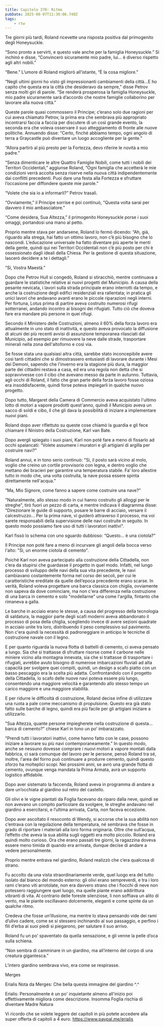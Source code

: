 ```yaml
---
title: Capitolo 370: Ritmo
pubDate: 2025-08-07T11:30:06.740Z
tags:
    - rtw
---
```















Tre giorni più tardi, Roland ricevette una risposta positiva dal primogenito degli Honeysuckle.


“Sono pronto a servirti, e questo vale anche per la famiglia Honeysuckle.” Si inchinò e disse, “Convincerò sicuramente mio padre, lui… è diverso rispetto agli altri nobili.”


“Bene.” L’umore di Roland migliorò all’istante, “È la cosa migliore.”


“Negli ultimi giorni ho visto gli impressionanti cambiamenti della città…E ho capito che questa era la città che desideravo da sempre,” disse Petrov senza molti giri di parole. “Se renderà prosperosa la famiglia Honeysuckle, mio padre sicuramente sarà d’accordo che nostre famiglie collaborino per lavorare alla nuova città.”


Queste parole quasi commossero il Principe; c’erano solo due ragioni per cui aveva chiamato Petrov, la prima era che sembrava più appropriato incontrarsi faccia a faccia per discutere di un così grande evento, la seconda era che voleva osservare il suo atteggiamento di fronte alle nuove politiche. Annuendo disse: “Certo, finché abbiamo tempo, ogni angolo di terra a Graycastle può diventare un luogo accogliente per la gente.”


“Allora partirò al più presto per la Fortezza, devo riferire le novità a mio padre.”


“Senza dimenticare le altre Quattro Famiglie Nobili, come tutti i nobili dei Territori Occidentali,” aggiunse Roland, “Ogni famiglia che accetterà le mie  condizioni verrà accolta senza riserve nella nuova città indipendentemente dai conflitti precedenti. Puoi dare una festa alla Fortezza e sfruttare l’occasione per diffondere queste mie parole.”


“Volete che sia io a informarli?” Petrov trasalì.


“Ovviamente,” il Principe sorrise e poi continuò, “Questa volta sarai per davvero il mio ambasciatore.”


“Come desidera, Sua Altezza,” il primogenito Honeysuckle porse i suoi omaggi, portandosi una mano al petto.


Proprio mentre stava per andarsene, Roland lo fermò dicendo: “Ah, già, riguardo alla strega, hai fatto un ottimo lavoro, non c’è più bisogno che lo nascondi. L’educazione universale ha fatto diventare più aperte le menti della gente, quindi qui nei Territori Occidentali non c’è più posto per chi è ossessionato dagli ideali della Chiesa. Per la gestione di questa situazione, lascerò decidere a te i dettagli.”


“Sì, Vostra Maestà.”


Dopo che Petrov Hull si congedò, Roland si stiracchiò, mentre continuava a guardare le statistiche relative ai nuovi progetti del Municipio. A causa della pesante nevicata, i lavori sulla strada principale erano interrotti da tempo, e anche la costruzione degli edifici residenziali era rallentata; in pratica gli unici lavori che andavano avanti erano le piccole riparazioni negli interni. Per fortuna, Lotus prima di partire aveva costruito numerosi rifugi sotterranei, andando incontro ai bisogni dei rifugiati. Tutto ciò che doveva fare era mandare più persone in quei rifugi.


Secondo il Ministero delle Costruzioni, almeno il 60% della forza lavoro era attualmente in uno stato di inattività, e questo aveva provocato la diffusione di alcuni dei più recenti avvisi di assunzione temporanea rilasciati dal Municipio, ad esempio per rimuovere la neve dalle strade, trasportare minerali nella zona dell'altoforno e così via.


Se fosse stata una qualsiasi altra città, sarebbe stato inconcepibile avere così tanti cittadini che  si dimostrassero entusiasti di lavorare durante i Mesi dei Demoni, sapendo che l'inverno era la stagione più dura, la maggior parte dei cittadini restava a casa, ed era una regola non detta che si sopravvivesse con il cibo che avevano messo da parte in autunno. Tuttavia, agli occhi di Roland, il fatto che gran parte della forza lavoro fosse oziosa era insoddisfacente, quindi forse poteva impiegarli in qualche nuovo progetto.


Dopo tutto, Margaret della Camera di Commercio aveva acquistato l'ultimo lotto di motori a vapore prodotti quest'anno, quindi il Municipio aveva un sacco di soldi e cibo, il che gli dava la possibilità di iniziare a implementare nuovi piani.


Roland dopo aver riflettuto su queste cose chiamò la guardia e gli fece chiamare il Ninistro della Costruzione, Karl van Bate.


Dopo avergli spiegato i suoi piani, Karl non poté fare a meno di fissarlo ad occhi spalancati: “Volete assumere i muratori e gli artigiani di argilla per costruire navi?"


Roland annuì, e in tono serio continuò: "Sì, il posto sarà vicino al molo, voglio che creino un cortile provvisorio con legna, e dentro voglio che mettano dei bracieri per garantire una temperatura stabile. Fa’ loro allestire tutto in modo che, una volta costruita, la nave possa essere spinta direttamente nell'acqua.”


“Ma, Mio Signore, come fanno a sapere come costruire una nave?”


"Naturalmente, allo stesso modo in cui hanno costruito gli alloggi per le streghe", tirò fuori un pezzo di carta, e mentre indicava il diagramma disse: "Direzionare le guide di supporto, posare le barre di acciaio, versare il calcestruzzo… Per la prima nave, vi guiderò attraverso il processo, ma voi sarete responsabili della supervisione delle navi costruite in seguito. In questo modo possiamo fare uso di tutti i lavoratori inattivi".


Karl fissò lo schema con uno sguardo dubbioso: “Questo… è una ciotola?”


Il Principe non poté fare a meno di incurvare gli angoli della bocca verso l'alto: "Sì, un enorme ciotola di cemento".


Poiché Karl non aveva partecipato alla costruzione della Cittadella, non c’era da stupirsi che guardasse il progetto in quel modo. Infatti, nel lungo processo di sviluppo delle navi della sua vita precedente, le navi cambiavano costantemente forma nel corso dei secoli, per cui le caratteristiche ereditate da quelle dell’epoca precedente erano scarse. In verità, Roland voleva progettare una barca classica con chiglia, ovviamente non sapeva da dove cominciare, ma non c'era differenza nella costruzione di una barca in cemento e solo "modellarne" una come l'argilla, fintanto che rimaneva a galla.


Le barche in acciaio erano le stesse, a causa del progresso della tecnologia di saldatura, la maggior parte degli scafi moderni aveva abbandonato il processo di posa della chiglia, scegliendo invece di avere sezioni quadrate in acciaio unite tra loro, distribuendo il peso complessivo sul pavimento. Non c'era quindi la necessità di padroneggiare in anticipo le tecniche di costruzione navale con il legno.


E per quanto riguarda la nuova flotta di battelli di cemento, ci aveva pensato a lungo. Sia che si trattasse di sfruttare risorse come il carbone nelle miniere vicino alla montagna innevata, sia che si trattasse di trasportare i rifugiati, avrebbe avuto bisogno di numerose imbarcazioni fluviali ad alta capacità per svolgere quei compiti, quindi, un design a scafo piatto con un basso pescaggio era la scelta più adatta. Confrontandolo con il progetto della Cittadella, lo scafo delle nuove navi poteva essere più lungo, consentendo una maggiore velocità e garantendo allo stesso tempo un carico maggiore e una maggiore stabilità.


E per ridurre le difficoltà di costruzione, Roland decise infine di utilizzare una ruota a pale come meccanismo di propulsione. Questo era già stato fatto sulle barche di legno, quindi era più facile per gli artigiani iniziare a utilizzarlo.


"Sua Altezza, quante persone impiegherete nella costruzione di questa... barca di cemento?" chiese Karl in tono un po’ imbarazzato.


"Prendi tutti i lavoratori inattivi, come hanno fatto con le case, possono iniziare a lavorare su più navi contemporaneamente." In questo modo, anche se nessuno dovesse comprare i nuovi motori a vapore montati dalla fabbrica, ci sarà comunque del lavoro per le persone, pensò Roland tra sé, inoltre, l'area del forno può continuare a produrre cemento, quindi questo sforzo ha molteplici scopi. Nei prossimi anni, se avrò una grande flotta di cemento, ovunque venga mandata la Prima Armata, avrà un supporto logistico affidabile.


Dopo aver sistemato la faccenda, Roland aveva in programma di andare a dare un’occhiata al giardino sul retro del castello.


Gli olivi e le vigne piantati da Foglia facevano da riparo dalla neve, quindi se non avevano un compito particolare da svolgere, le streghe andavano nel giardino a esercitarsi, e l’ultima arrivata, Carta, non faceva eccezione.


Dopo aver ascoltato il resoconto di Wendy, si accorse che la sua abilità non c’entrava con la regolazione della temperatura, né sembrava che fosse in grado di riportare i materiali alla loro forma originaria. Oltre che sull’acqua, l’effetto che aveva la sua abilita sugli oggetti era molto piccolo. Roland era quindi molto curioso. Ora che erano passati tre giorni, la ragazzina doveva essere meno timida di quando era arrivata, dunque decise di andare a vedere personalmente.


Proprio mentre entrava nel giardino, Roland realizzò che c’era qualcosa di strano.


Fu accolto da una vista straordinariamente verde, quel luogo era del tutto isolato dal bianco del mondo esterno: gli olivi erano sempreverdi, e tra i loro rami c’erano viti arrotolate, non era davvero strano che i fiocchi di neve non potessero raggiungere quel luogo, ma quelle piante erano addirittura vibranti di vita. Al contrario delle foreste silenziose, lì non soffiava un alito di vento, ma le piante oscillavano dolcemente, eleganti e come spinte da un qualche ritmo.


Credeva che fosse un’illusione, ma mentre lo stava pensando vide dei rami d’ulivo cadere, come se si stessero inchinando al suo passaggio, e perfino i fili d’erba ai suoi piedi si piegarono, per salutare il suo arrivo.


Roland fu un po’ spaventato da quella sensazione, e gli venne la pelle d’oca sulla schiena.


“Non sembra di camminare in un giardino, ma all’interno del corpo di una creatura gigantesca.”


L’intero giardino sembrava vivo, era come se respirasse.






 


Merges






 


 Erialis Nota da Merges: Che bella questa immagine del giardino ^.^


 Erialis: Personalmente è un po' inquietante almeno all'inizio poi effettivamente migliora come descrizione. Insomma Foglia rischia di diventare Madre Natura


Vi ricordo che se volete leggere dei capitoli in più potete accedere alla super offerta di capitoli a 4 euro.  https://www.paypal.me/erialis 
                                


                                



